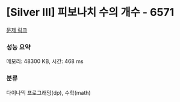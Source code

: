 # [Silver III] 피보나치 수의 개수 - 6571 

[문제 링크](https://www.acmicpc.net/problem/6571) 

### 성능 요약

메모리: 48300 KB, 시간: 468 ms

### 분류

다이나믹 프로그래밍(dp), 수학(math)

